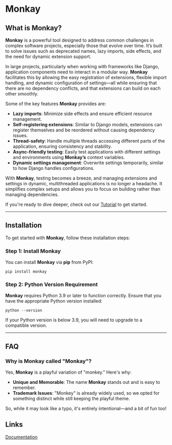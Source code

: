 # Monkay

## What is Monkay?

**Monkay** is a powerful tool designed to address common challenges in complex software projects, especially those that evolve over time. It’s built to solve issues such as deprecated names, lazy imports, side effects, and the need for dynamic extension support.

In large projects, particularly when working with frameworks like Django, application components need to interact in a modular way. **Monkay** facilitates this by allowing the easy registration of extensions, flexible import handling, and dynamic configuration of settings—all while ensuring that there are no dependency conflicts, and that extensions can build on each other smoothly.

Some of the key features **Monkay** provides are:

- **Lazy imports**: Minimize side effects and ensure efficient resource management.
- **Self-registering extensions**: Similar to Django models, extensions can register themselves and be reordered without causing dependency issues.
- **Thread-safety**: Handle multiple threads accessing different parts of the application, ensuring consistency and stability.
- **Async-friendly testing**: Easily test applications with different settings and environments using **Monkay’s** context variables.
- **Dynamic settings management**: Overwrite settings temporarily, similar to how Django handles configurations.

With **Monkay**, testing becomes a breeze, and managing extensions and settings in dynamic, multithreaded applications is no longer a headache. It simplifies complex setups and allows you to focus on building rather than managing dependencies.

If you're ready to dive deeper, check out our [Tutorial](https://monkay.dymmond.com/tutorial/) to get started.

---

## Installation

To get started with **Monkay**, follow these installation steps:

### Step 1: Install Monkay

You can install **Monkay** via **pip** from PyPI:

```shell
pip install monkay
```

### Step 2: Python Version Requirement

**Monkay** requires Python 3.9 or later to function correctly. Ensure that you have the appropriate Python version installed:

```shell
python --version
```

If your Python version is below 3.9, you will need to upgrade to a compatible version.

---

## FAQ

### Why is Monkay called "Monkay"?

Yes, **Monkay** is a playful variation of "monkey." Here's why:

- **Unique and Memorable**: The name **Monkay** stands out and is easy to remember.
- **Trademark Issues**: "Monkey" is already widely used, so we opted for something distinct while still keeping the playful theme.

So, while it may look like a typo, it's entirely intentional—and a bit of fun too!


## Links

[Documentation](https://monkay.dymmond.com)

